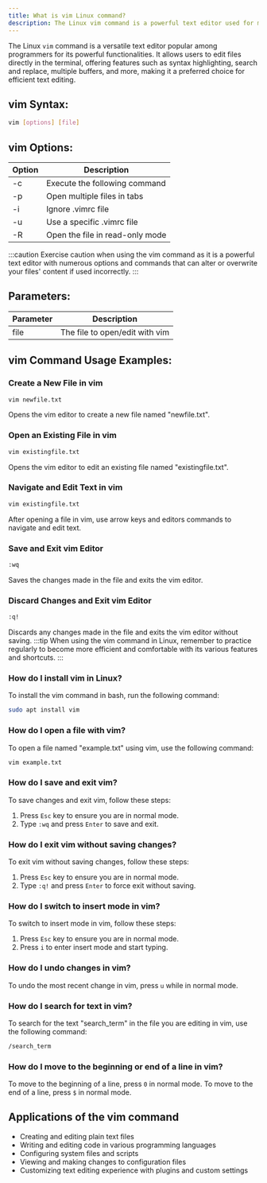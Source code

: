 ```yaml
---
title: What is vim Linux command?
description: The Linux vim command is a powerful text editor used for modifying files directly in the terminal. It offers various features for efficient editing.
---
```


The Linux `vim` command is a versatile text editor popular among programmers for its powerful functionalities. It allows users to edit files directly in the terminal, offering features such as syntax highlighting, search and replace, multiple buffers, and more, making it a preferred choice for efficient text editing.

## vim Syntax:
```bash
vim [options] [file]
```

## vim Options:
| Option | Description                   |
|--------|-------------------------------|
| -c     | Execute the following command |
| -p     | Open multiple files in tabs   |
| -i     | Ignore .vimrc file            |
| -u     | Use a specific .vimrc file    |
| -R     | Open the file in read-only mode |

:::caution
Exercise caution when using the vim command as it is a powerful text editor with numerous options and commands that can alter or overwrite your files' content if used incorrectly.
:::

## Parameters:
| Parameter | Description                  |
|-----------|------------------------------|
| file      | The file to open/edit with vim|
## vim Command Usage Examples:

### Create a New File in vim
```bash
vim newfile.txt
```
Opens the vim editor to create a new file named "newfile.txt".

### Open an Existing File in vim
```bash
vim existingfile.txt
```
Opens the vim editor to edit an existing file named "existingfile.txt".

### Navigate and Edit Text in vim
```bash
vim existingfile.txt
```
After opening a file in vim, use arrow keys and editors commands to navigate and edit text.

### Save and Exit vim Editor
```bash
:wq
```
Saves the changes made in the file and exits the vim editor.

### Discard Changes and Exit vim Editor
```bash
:q!
```
Discards any changes made in the file and exits the vim editor without saving.
:::tip
When using the vim command in Linux, remember to practice regularly to become more efficient and comfortable with its various features and shortcuts.
:::

### How do I install vim in Linux?
To install the vim command in bash, run the following command:
```bash
sudo apt install vim
```

### How do I open a file with vim?
To open a file named "example.txt" using vim, use the following command:
```bash
vim example.txt
```

### How do I save and exit vim?
To save changes and exit vim, follow these steps:
1. Press `Esc` key to ensure you are in normal mode.
2. Type `:wq` and press `Enter` to save and exit.

### How do I exit vim without saving changes?
To exit vim without saving changes, follow these steps:
1. Press `Esc` key to ensure you are in normal mode.
2. Type `:q!` and press `Enter` to force exit without saving.

### How do I switch to insert mode in vim?
To switch to insert mode in vim, follow these steps:
1. Press `Esc` key to ensure you are in normal mode.
2. Press `i` to enter insert mode and start typing.

### How do I undo changes in vim?
To undo the most recent change in vim, press `u` while in normal mode.

### How do I search for text in vim?
To search for the text "search_term" in the file you are editing in vim, use the following command:
```bash
/search_term
```

### How do I move to the beginning or end of a line in vim?
To move to the beginning of a line, press `0` in normal mode. To move to the end of a line, press `$` in normal mode.

## Applications of the vim command

- Creating and editing plain text files
- Writing and editing code in various programming languages
- Configuring system files and scripts
- Viewing and making changes to configuration files
- Customizing text editing experience with plugins and custom settings